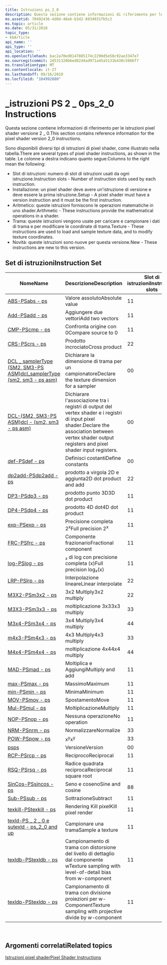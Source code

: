 ```yaml
---
title: Istruzioni ps_2_0
description: Questa sezione contiene informazioni di riferimento per le istruzioni pixel shader versione 2 \_ 0.
ms.assetid: 70492436-4d0d-48e6-b3d2-8934931fb5c2
ms.topic: article
ms.date: 05/31/2018
topic_type:
- kbArticle
api_name: ''
api_type: ''
api_location: ''
ms.openlocfilehash: bac2a70ed0147885174c2290d5e58c92ae3347e7
ms.sourcegitcommit: 2d531328b6ed82d4ad971a45a5131b430c5866f7
ms.translationtype: MT
ms.contentlocale: it-IT
ms.lasthandoff: 09/16/2019
ms.locfileid: "104992880"
---
```

# <a name="ps_2_0-instructions"></a><span data-ttu-id="85a14-103">\_istruzioni PS 2 \_ 0</span><span class="sxs-lookup"><span data-stu-id="85a14-103">ps\_2\_0 Instructions</span></span>

<span data-ttu-id="85a14-104">Questa sezione contiene informazioni di riferimento per le istruzioni pixel shader versione 2 \_ 0.</span><span class="sxs-lookup"><span data-stu-id="85a14-104">This section contains reference information for the pixel shader version 2\_0 instructions.</span></span>

<span data-ttu-id="85a14-105">Sono disponibili diversi tipi di istruzioni di pixel shader, come illustrato nella tabella.</span><span class="sxs-lookup"><span data-stu-id="85a14-105">There are several types of pixel shader instructions, as shown in the table.</span></span> <span data-ttu-id="85a14-106">Le colonne a destra indicano quanto segue:</span><span class="sxs-lookup"><span data-stu-id="85a14-106">Columns to the right mean the following:</span></span>

-   <span data-ttu-id="85a14-107">Slot di istruzioni: numero di slot di istruzioni usati da ogni istruzione.</span><span class="sxs-lookup"><span data-stu-id="85a14-107">Instruction slots - Number of instruction slots used by each instruction.</span></span>
-   <span data-ttu-id="85a14-108">Installazione: un pixel shader deve avere un'istruzione di versione e deve essere la prima istruzione.</span><span class="sxs-lookup"><span data-stu-id="85a14-108">Setup - A pixel shader must have a version instruction and it must be the first instruction.</span></span>
-   <span data-ttu-id="85a14-109">Aritmetico: queste istruzioni forniscono le operazioni matematiche in uno shader.</span><span class="sxs-lookup"><span data-stu-id="85a14-109">Arithmetic - These instructions provide the mathematical operations in a shader.</span></span>
-   <span data-ttu-id="85a14-110">Trama: queste istruzioni vengono usate per caricare e campionare i dati di trama e per modificare le coordinate di trama.</span><span class="sxs-lookup"><span data-stu-id="85a14-110">Texture - These instructions are used to load and sample texture data, and to modify texture coordinates.</span></span>
-   <span data-ttu-id="85a14-111">Novità: queste istruzioni sono nuove per questa versione.</span><span class="sxs-lookup"><span data-stu-id="85a14-111">New - These instructions are new to this version.</span></span>

## <a name="instruction-set"></a><span data-ttu-id="85a14-112">Set di istruzioni</span><span class="sxs-lookup"><span data-stu-id="85a14-112">Instruction Set</span></span>



| <span data-ttu-id="85a14-113">Nome</span><span class="sxs-lookup"><span data-stu-id="85a14-113">Name</span></span>                                                             | <span data-ttu-id="85a14-114">Descrizione</span><span class="sxs-lookup"><span data-stu-id="85a14-114">Description</span></span>                                                                                      | <span data-ttu-id="85a14-115">Slot di istruzioni</span><span class="sxs-lookup"><span data-stu-id="85a14-115">Instruction slots</span></span> | <span data-ttu-id="85a14-116">Configurazione</span><span class="sxs-lookup"><span data-stu-id="85a14-116">Setup</span></span> | <span data-ttu-id="85a14-117">Aritmetico</span><span class="sxs-lookup"><span data-stu-id="85a14-117">Arithmetic</span></span> | <span data-ttu-id="85a14-118">Trama</span><span class="sxs-lookup"><span data-stu-id="85a14-118">Texture</span></span> | <span data-ttu-id="85a14-119">Nuova</span><span class="sxs-lookup"><span data-stu-id="85a14-119">New</span></span> |
|------------------------------------------------------------------|--------------------------------------------------------------------------------------------------|-------------------|-------|------------|---------|-----|
| [<span data-ttu-id="85a14-120">ABS-PS</span><span class="sxs-lookup"><span data-stu-id="85a14-120">abs - ps</span></span>](abs---ps.md)                                         | <span data-ttu-id="85a14-121">Valore assoluto</span><span class="sxs-lookup"><span data-stu-id="85a14-121">Absolute value</span></span>                                                                                   | <span data-ttu-id="85a14-122">1</span><span class="sxs-lookup"><span data-stu-id="85a14-122">1</span></span>                 |       | <span data-ttu-id="85a14-123">x</span><span class="sxs-lookup"><span data-stu-id="85a14-123">x</span></span>          |         | <span data-ttu-id="85a14-124">x</span><span class="sxs-lookup"><span data-stu-id="85a14-124">x</span></span>   |
| [<span data-ttu-id="85a14-125">Add-PS</span><span class="sxs-lookup"><span data-stu-id="85a14-125">add - ps</span></span>](add---ps.md)                                         | <span data-ttu-id="85a14-126">Aggiungere due vettori</span><span class="sxs-lookup"><span data-stu-id="85a14-126">Add two vectors</span></span>                                                                                  | <span data-ttu-id="85a14-127">1</span><span class="sxs-lookup"><span data-stu-id="85a14-127">1</span></span>                 |       | <span data-ttu-id="85a14-128">x</span><span class="sxs-lookup"><span data-stu-id="85a14-128">x</span></span>          |         |     |
| [<span data-ttu-id="85a14-129">CMP-PS</span><span class="sxs-lookup"><span data-stu-id="85a14-129">cmp - ps</span></span>](cmp---ps.md)                                         | <span data-ttu-id="85a14-130">Confronta origine con 0</span><span class="sxs-lookup"><span data-stu-id="85a14-130">Compare source to 0</span></span>                                                                              | <span data-ttu-id="85a14-131">1</span><span class="sxs-lookup"><span data-stu-id="85a14-131">1</span></span>                 |       | <span data-ttu-id="85a14-132">x</span><span class="sxs-lookup"><span data-stu-id="85a14-132">x</span></span>          |         |     |
| [<span data-ttu-id="85a14-133">CRS-PS</span><span class="sxs-lookup"><span data-stu-id="85a14-133">crs - ps</span></span>](crs---ps.md)                                         | <span data-ttu-id="85a14-134">Prodotto incrociato</span><span class="sxs-lookup"><span data-stu-id="85a14-134">Cross product</span></span>                                                                                    | <span data-ttu-id="85a14-135">2</span><span class="sxs-lookup"><span data-stu-id="85a14-135">2</span></span>                 |       | <span data-ttu-id="85a14-136">x</span><span class="sxs-lookup"><span data-stu-id="85a14-136">x</span></span>          |         | <span data-ttu-id="85a14-137">x</span><span class="sxs-lookup"><span data-stu-id="85a14-137">x</span></span>   |
| [<span data-ttu-id="85a14-138">DCL \_ samplerType (SM2, SM3-PS ASM)</span><span class="sxs-lookup"><span data-stu-id="85a14-138">dcl\_samplerType (sm2, sm3 - ps asm)</span></span>](dcl-samplertype---ps.md) | <span data-ttu-id="85a14-139">Dichiarare la dimensione di trama per un campionatore</span><span class="sxs-lookup"><span data-stu-id="85a14-139">Declare the texture dimension for a sampler</span></span>                                                      | <span data-ttu-id="85a14-140">0</span><span class="sxs-lookup"><span data-stu-id="85a14-140">0</span></span>                 | <span data-ttu-id="85a14-141">x</span><span class="sxs-lookup"><span data-stu-id="85a14-141">x</span></span>     |            |         | <span data-ttu-id="85a14-142">x</span><span class="sxs-lookup"><span data-stu-id="85a14-142">x</span></span>   |
| [<span data-ttu-id="85a14-143">DCL-(SM2, SM3-PS ASM)</span><span class="sxs-lookup"><span data-stu-id="85a14-143">dcl - (sm2, sm3 - ps asm)</span></span>](dcl---ps.md)                        | <span data-ttu-id="85a14-144">Dichiarare l'associazione tra i registri di output del vertex shader e i registri di input pixel shader.</span><span class="sxs-lookup"><span data-stu-id="85a14-144">Declare the association between vertex shader output registers and pixel shader input registers.</span></span> | <span data-ttu-id="85a14-145">0</span><span class="sxs-lookup"><span data-stu-id="85a14-145">0</span></span>                 | <span data-ttu-id="85a14-146">x</span><span class="sxs-lookup"><span data-stu-id="85a14-146">x</span></span>     |            |         | <span data-ttu-id="85a14-147">x</span><span class="sxs-lookup"><span data-stu-id="85a14-147">x</span></span>   |
| [<span data-ttu-id="85a14-148">def-PS</span><span class="sxs-lookup"><span data-stu-id="85a14-148">def - ps</span></span>](def---ps.md)                                         | <span data-ttu-id="85a14-149">Definisci costanti</span><span class="sxs-lookup"><span data-stu-id="85a14-149">Define constants</span></span>                                                                                 | <span data-ttu-id="85a14-150">0</span><span class="sxs-lookup"><span data-stu-id="85a14-150">0</span></span>                 | <span data-ttu-id="85a14-151">x</span><span class="sxs-lookup"><span data-stu-id="85a14-151">x</span></span>     |            |         |     |
| [<span data-ttu-id="85a14-152">dp2add-PS</span><span class="sxs-lookup"><span data-stu-id="85a14-152">dp2add - ps</span></span>](dp2add---ps.md)                                   | <span data-ttu-id="85a14-153">prodotto a virgola 2D e aggiunta</span><span class="sxs-lookup"><span data-stu-id="85a14-153">2D dot product and add</span></span>                                                                           | <span data-ttu-id="85a14-154">2</span><span class="sxs-lookup"><span data-stu-id="85a14-154">2</span></span>                 |       | <span data-ttu-id="85a14-155">x</span><span class="sxs-lookup"><span data-stu-id="85a14-155">x</span></span>          |         | <span data-ttu-id="85a14-156">x</span><span class="sxs-lookup"><span data-stu-id="85a14-156">x</span></span>   |
| [<span data-ttu-id="85a14-157">DP3-PS</span><span class="sxs-lookup"><span data-stu-id="85a14-157">dp3 - ps</span></span>](dp3---ps.md)                                         | <span data-ttu-id="85a14-158">prodotto punto 3D</span><span class="sxs-lookup"><span data-stu-id="85a14-158">3D dot product</span></span>                                                                                   | <span data-ttu-id="85a14-159">1</span><span class="sxs-lookup"><span data-stu-id="85a14-159">1</span></span>                 |       | <span data-ttu-id="85a14-160">x</span><span class="sxs-lookup"><span data-stu-id="85a14-160">x</span></span>          |         |     |
| [<span data-ttu-id="85a14-161">DP4-PS</span><span class="sxs-lookup"><span data-stu-id="85a14-161">dp4 - ps</span></span>](dp4---ps.md)                                         | <span data-ttu-id="85a14-162">prodotto 4D dot</span><span class="sxs-lookup"><span data-stu-id="85a14-162">4D dot product</span></span>                                                                                   | <span data-ttu-id="85a14-163">1</span><span class="sxs-lookup"><span data-stu-id="85a14-163">1</span></span>                 |       | <span data-ttu-id="85a14-164">x</span><span class="sxs-lookup"><span data-stu-id="85a14-164">x</span></span>          |         |     |
| [<span data-ttu-id="85a14-165">exp-PS</span><span class="sxs-lookup"><span data-stu-id="85a14-165">exp - ps</span></span>](exp---ps.md)                                         | <span data-ttu-id="85a14-166">Precisione completa 2<sup>x</sup></span><span class="sxs-lookup"><span data-stu-id="85a14-166">Full precision 2<sup>x</sup></span></span>                                                                     | <span data-ttu-id="85a14-167">1</span><span class="sxs-lookup"><span data-stu-id="85a14-167">1</span></span>                 |       | <span data-ttu-id="85a14-168">x</span><span class="sxs-lookup"><span data-stu-id="85a14-168">x</span></span>          |         | <span data-ttu-id="85a14-169">x</span><span class="sxs-lookup"><span data-stu-id="85a14-169">x</span></span>   |
| [<span data-ttu-id="85a14-170">FRC-PS</span><span class="sxs-lookup"><span data-stu-id="85a14-170">frc - ps</span></span>](frc---ps.md)                                         | <span data-ttu-id="85a14-171">Componente frazionario</span><span class="sxs-lookup"><span data-stu-id="85a14-171">Fractional component</span></span>                                                                             | <span data-ttu-id="85a14-172">1</span><span class="sxs-lookup"><span data-stu-id="85a14-172">1</span></span>                 |       | <span data-ttu-id="85a14-173">x</span><span class="sxs-lookup"><span data-stu-id="85a14-173">x</span></span>          |         | <span data-ttu-id="85a14-174">x</span><span class="sxs-lookup"><span data-stu-id="85a14-174">x</span></span>   |
| [<span data-ttu-id="85a14-175">log-PS</span><span class="sxs-lookup"><span data-stu-id="85a14-175">log - ps</span></span>](log---ps.md)                                         | <span data-ttu-id="85a14-176">₂ di log con precisione completa (x)</span><span class="sxs-lookup"><span data-stu-id="85a14-176">Full precision log₂(x)</span></span>                                                                           | <span data-ttu-id="85a14-177">1</span><span class="sxs-lookup"><span data-stu-id="85a14-177">1</span></span>                 |       | <span data-ttu-id="85a14-178">x</span><span class="sxs-lookup"><span data-stu-id="85a14-178">x</span></span>          |         | <span data-ttu-id="85a14-179">x</span><span class="sxs-lookup"><span data-stu-id="85a14-179">x</span></span>   |
| [<span data-ttu-id="85a14-180">LRP-PS</span><span class="sxs-lookup"><span data-stu-id="85a14-180">lrp - ps</span></span>](lrp---ps.md)                                         | <span data-ttu-id="85a14-181">Interpolazione lineare</span><span class="sxs-lookup"><span data-stu-id="85a14-181">Linear interpolate</span></span>                                                                               | <span data-ttu-id="85a14-182">2</span><span class="sxs-lookup"><span data-stu-id="85a14-182">2</span></span>                 |       | <span data-ttu-id="85a14-183">x</span><span class="sxs-lookup"><span data-stu-id="85a14-183">x</span></span>          |         |     |
| [<span data-ttu-id="85a14-184">M3X2-PS</span><span class="sxs-lookup"><span data-stu-id="85a14-184">m3x2 - ps</span></span>](m3x2---ps.md)                                       | <span data-ttu-id="85a14-185">3x2 Multiply</span><span class="sxs-lookup"><span data-stu-id="85a14-185">3x2 multiply</span></span>                                                                                     | <span data-ttu-id="85a14-186">2</span><span class="sxs-lookup"><span data-stu-id="85a14-186">2</span></span>                 |       | <span data-ttu-id="85a14-187">x</span><span class="sxs-lookup"><span data-stu-id="85a14-187">x</span></span>          |         | <span data-ttu-id="85a14-188">x</span><span class="sxs-lookup"><span data-stu-id="85a14-188">x</span></span>   |
| [<span data-ttu-id="85a14-189">M3X3-PS</span><span class="sxs-lookup"><span data-stu-id="85a14-189">m3x3 - ps</span></span>](m3x3---ps.md)                                       | <span data-ttu-id="85a14-190">moltiplicazione 3x3</span><span class="sxs-lookup"><span data-stu-id="85a14-190">3x3 multiply</span></span>                                                                                     | <span data-ttu-id="85a14-191">3</span><span class="sxs-lookup"><span data-stu-id="85a14-191">3</span></span>                 |       | <span data-ttu-id="85a14-192">x</span><span class="sxs-lookup"><span data-stu-id="85a14-192">x</span></span>          |         | <span data-ttu-id="85a14-193">x</span><span class="sxs-lookup"><span data-stu-id="85a14-193">x</span></span>   |
| [<span data-ttu-id="85a14-194">M3x4-PS</span><span class="sxs-lookup"><span data-stu-id="85a14-194">m3x4 - ps</span></span>](m3x4---ps.md)                                       | <span data-ttu-id="85a14-195">3x4 Multiply</span><span class="sxs-lookup"><span data-stu-id="85a14-195">3x4 multiply</span></span>                                                                                     | <span data-ttu-id="85a14-196">4</span><span class="sxs-lookup"><span data-stu-id="85a14-196">4</span></span>                 |       | <span data-ttu-id="85a14-197">x</span><span class="sxs-lookup"><span data-stu-id="85a14-197">x</span></span>          |         | <span data-ttu-id="85a14-198">x</span><span class="sxs-lookup"><span data-stu-id="85a14-198">x</span></span>   |
| [<span data-ttu-id="85a14-199">m4x3-PS</span><span class="sxs-lookup"><span data-stu-id="85a14-199">m4x3 - ps</span></span>](m4x3---ps.md)                                       | <span data-ttu-id="85a14-200">4x3 Multiply</span><span class="sxs-lookup"><span data-stu-id="85a14-200">4x3 multiply</span></span>                                                                                     | <span data-ttu-id="85a14-201">3</span><span class="sxs-lookup"><span data-stu-id="85a14-201">3</span></span>                 |       | <span data-ttu-id="85a14-202">x</span><span class="sxs-lookup"><span data-stu-id="85a14-202">x</span></span>          |         | <span data-ttu-id="85a14-203">x</span><span class="sxs-lookup"><span data-stu-id="85a14-203">x</span></span>   |
| [<span data-ttu-id="85a14-204">M4x4-PS</span><span class="sxs-lookup"><span data-stu-id="85a14-204">m4x4 - ps</span></span>](m4x4---ps.md)                                       | <span data-ttu-id="85a14-205">moltiplicazione 4x4</span><span class="sxs-lookup"><span data-stu-id="85a14-205">4x4 multiply</span></span>                                                                                     | <span data-ttu-id="85a14-206">4</span><span class="sxs-lookup"><span data-stu-id="85a14-206">4</span></span>                 |       | <span data-ttu-id="85a14-207">x</span><span class="sxs-lookup"><span data-stu-id="85a14-207">x</span></span>          |         | <span data-ttu-id="85a14-208">x</span><span class="sxs-lookup"><span data-stu-id="85a14-208">x</span></span>   |
| [<span data-ttu-id="85a14-209">MAD-PS</span><span class="sxs-lookup"><span data-stu-id="85a14-209">mad - ps</span></span>](mad---ps.md)                                         | <span data-ttu-id="85a14-210">Moltiplica e Aggiungi</span><span class="sxs-lookup"><span data-stu-id="85a14-210">Multiply and add</span></span>                                                                                 | <span data-ttu-id="85a14-211">1</span><span class="sxs-lookup"><span data-stu-id="85a14-211">1</span></span>                 |       | <span data-ttu-id="85a14-212">x</span><span class="sxs-lookup"><span data-stu-id="85a14-212">x</span></span>          |         |     |
| [<span data-ttu-id="85a14-213">max-PS</span><span class="sxs-lookup"><span data-stu-id="85a14-213">max - ps</span></span>](max---ps.md)                                         | <span data-ttu-id="85a14-214">Massimo</span><span class="sxs-lookup"><span data-stu-id="85a14-214">Maximum</span></span>                                                                                          | <span data-ttu-id="85a14-215">1</span><span class="sxs-lookup"><span data-stu-id="85a14-215">1</span></span>                 |       | <span data-ttu-id="85a14-216">x</span><span class="sxs-lookup"><span data-stu-id="85a14-216">x</span></span>          |         | <span data-ttu-id="85a14-217">x</span><span class="sxs-lookup"><span data-stu-id="85a14-217">x</span></span>   |
| [<span data-ttu-id="85a14-218">min-PS</span><span class="sxs-lookup"><span data-stu-id="85a14-218">min - ps</span></span>](min---ps.md)                                         | <span data-ttu-id="85a14-219">Minima</span><span class="sxs-lookup"><span data-stu-id="85a14-219">Minimum</span></span>                                                                                          | <span data-ttu-id="85a14-220">1</span><span class="sxs-lookup"><span data-stu-id="85a14-220">1</span></span>                 |       | <span data-ttu-id="85a14-221">x</span><span class="sxs-lookup"><span data-stu-id="85a14-221">x</span></span>          |         | <span data-ttu-id="85a14-222">x</span><span class="sxs-lookup"><span data-stu-id="85a14-222">x</span></span>   |
| [<span data-ttu-id="85a14-223">MOV-PS</span><span class="sxs-lookup"><span data-stu-id="85a14-223">mov - ps</span></span>](mov---ps.md)                                         | <span data-ttu-id="85a14-224">Spostamento</span><span class="sxs-lookup"><span data-stu-id="85a14-224">Move</span></span>                                                                                             | <span data-ttu-id="85a14-225">1</span><span class="sxs-lookup"><span data-stu-id="85a14-225">1</span></span>                 |       | <span data-ttu-id="85a14-226">x</span><span class="sxs-lookup"><span data-stu-id="85a14-226">x</span></span>          |         |     |
| [<span data-ttu-id="85a14-227">Mul-PS</span><span class="sxs-lookup"><span data-stu-id="85a14-227">mul - ps</span></span>](mul---ps.md)                                         | <span data-ttu-id="85a14-228">Moltiplicazione</span><span class="sxs-lookup"><span data-stu-id="85a14-228">Multiply</span></span>                                                                                         | <span data-ttu-id="85a14-229">1</span><span class="sxs-lookup"><span data-stu-id="85a14-229">1</span></span>                 |       | <span data-ttu-id="85a14-230">x</span><span class="sxs-lookup"><span data-stu-id="85a14-230">x</span></span>          |         |     |
| [<span data-ttu-id="85a14-231">NOP-PS</span><span class="sxs-lookup"><span data-stu-id="85a14-231">nop - ps</span></span>](nop---ps.md)                                         | <span data-ttu-id="85a14-232">Nessuna operazione</span><span class="sxs-lookup"><span data-stu-id="85a14-232">No operation</span></span>                                                                                     | <span data-ttu-id="85a14-233">1</span><span class="sxs-lookup"><span data-stu-id="85a14-233">1</span></span>                 |       | <span data-ttu-id="85a14-234">x</span><span class="sxs-lookup"><span data-stu-id="85a14-234">x</span></span>          |         |     |
| [<span data-ttu-id="85a14-235">NRM-PS</span><span class="sxs-lookup"><span data-stu-id="85a14-235">nrm - ps</span></span>](nrm---ps.md)                                         | <span data-ttu-id="85a14-236">Normalizzare</span><span class="sxs-lookup"><span data-stu-id="85a14-236">Normalize</span></span>                                                                                        | <span data-ttu-id="85a14-237">3</span><span class="sxs-lookup"><span data-stu-id="85a14-237">3</span></span>                 |       | <span data-ttu-id="85a14-238">x</span><span class="sxs-lookup"><span data-stu-id="85a14-238">x</span></span>          |         | <span data-ttu-id="85a14-239">x</span><span class="sxs-lookup"><span data-stu-id="85a14-239">x</span></span>   |
| [<span data-ttu-id="85a14-240">POW-PS</span><span class="sxs-lookup"><span data-stu-id="85a14-240">pow - ps</span></span>](pow---ps.md)                                         | <span data-ttu-id="85a14-241">x<sup>y</sup></span><span class="sxs-lookup"><span data-stu-id="85a14-241">x<sup>y</sup></span></span>                                                                                    | <span data-ttu-id="85a14-242">3</span><span class="sxs-lookup"><span data-stu-id="85a14-242">3</span></span>                 |       | <span data-ttu-id="85a14-243">x</span><span class="sxs-lookup"><span data-stu-id="85a14-243">x</span></span>          |         | <span data-ttu-id="85a14-244">x</span><span class="sxs-lookup"><span data-stu-id="85a14-244">x</span></span>   |
| [<span data-ttu-id="85a14-245">ps</span><span class="sxs-lookup"><span data-stu-id="85a14-245">ps</span></span>](ps---ps.md)                                                | <span data-ttu-id="85a14-246">Versione</span><span class="sxs-lookup"><span data-stu-id="85a14-246">Version</span></span>                                                                                          | <span data-ttu-id="85a14-247">0</span><span class="sxs-lookup"><span data-stu-id="85a14-247">0</span></span>                 | <span data-ttu-id="85a14-248">x</span><span class="sxs-lookup"><span data-stu-id="85a14-248">x</span></span>     |            |         |     |
| [<span data-ttu-id="85a14-249">RCP-PS</span><span class="sxs-lookup"><span data-stu-id="85a14-249">rcp - ps</span></span>](rcp---ps.md)                                         | <span data-ttu-id="85a14-250">Reciproco</span><span class="sxs-lookup"><span data-stu-id="85a14-250">Reciprocal</span></span>                                                                                       | <span data-ttu-id="85a14-251">1</span><span class="sxs-lookup"><span data-stu-id="85a14-251">1</span></span>                 |       | <span data-ttu-id="85a14-252">x</span><span class="sxs-lookup"><span data-stu-id="85a14-252">x</span></span>          |         | <span data-ttu-id="85a14-253">x</span><span class="sxs-lookup"><span data-stu-id="85a14-253">x</span></span>   |
| [<span data-ttu-id="85a14-254">RSQ-PS</span><span class="sxs-lookup"><span data-stu-id="85a14-254">rsq - ps</span></span>](rsq---ps.md)                                         | <span data-ttu-id="85a14-255">Radice quadrata reciproca</span><span class="sxs-lookup"><span data-stu-id="85a14-255">Reciprocal square root</span></span>                                                                           | <span data-ttu-id="85a14-256">1</span><span class="sxs-lookup"><span data-stu-id="85a14-256">1</span></span>                 |       | <span data-ttu-id="85a14-257">x</span><span class="sxs-lookup"><span data-stu-id="85a14-257">x</span></span>          |         | <span data-ttu-id="85a14-258">x</span><span class="sxs-lookup"><span data-stu-id="85a14-258">x</span></span>   |
| [<span data-ttu-id="85a14-259">SinCos-PS</span><span class="sxs-lookup"><span data-stu-id="85a14-259">sincos - ps</span></span>](sincos---ps.md)                                   | <span data-ttu-id="85a14-260">Seno e coseno</span><span class="sxs-lookup"><span data-stu-id="85a14-260">Sine and cosine</span></span>                                                                                  | <span data-ttu-id="85a14-261">8</span><span class="sxs-lookup"><span data-stu-id="85a14-261">8</span></span>                 |       | <span data-ttu-id="85a14-262">x</span><span class="sxs-lookup"><span data-stu-id="85a14-262">x</span></span>          |         | <span data-ttu-id="85a14-263">x</span><span class="sxs-lookup"><span data-stu-id="85a14-263">x</span></span>   |
| [<span data-ttu-id="85a14-264">Sub-PS</span><span class="sxs-lookup"><span data-stu-id="85a14-264">sub - ps</span></span>](sub---ps.md)                                         | <span data-ttu-id="85a14-265">Sottrazione</span><span class="sxs-lookup"><span data-stu-id="85a14-265">Subtract</span></span>                                                                                         | <span data-ttu-id="85a14-266">1</span><span class="sxs-lookup"><span data-stu-id="85a14-266">1</span></span>                 |       | <span data-ttu-id="85a14-267">x</span><span class="sxs-lookup"><span data-stu-id="85a14-267">x</span></span>          |         |     |
| [<span data-ttu-id="85a14-268">texkill-PS</span><span class="sxs-lookup"><span data-stu-id="85a14-268">texkill - ps</span></span>](texkill---ps.md)                                 | <span data-ttu-id="85a14-269">Rendering Kill pixel</span><span class="sxs-lookup"><span data-stu-id="85a14-269">Kill pixel render</span></span>                                                                                | <span data-ttu-id="85a14-270">1</span><span class="sxs-lookup"><span data-stu-id="85a14-270">1</span></span>                 |       |            | <span data-ttu-id="85a14-271">x</span><span class="sxs-lookup"><span data-stu-id="85a14-271">x</span></span>       |     |
| [<span data-ttu-id="85a14-272">texld-PS \_ 2 \_ 0 e su</span><span class="sxs-lookup"><span data-stu-id="85a14-272">texld - ps\_2\_0 and up</span></span>](texld---ps-2-0.md)                    | <span data-ttu-id="85a14-273">Campionare una trama</span><span class="sxs-lookup"><span data-stu-id="85a14-273">Sample a texture</span></span>                                                                                 | <span data-ttu-id="85a14-274">1</span><span class="sxs-lookup"><span data-stu-id="85a14-274">1</span></span>                 |       |            | <span data-ttu-id="85a14-275">x</span><span class="sxs-lookup"><span data-stu-id="85a14-275">x</span></span>       | <span data-ttu-id="85a14-276">x</span><span class="sxs-lookup"><span data-stu-id="85a14-276">x</span></span>   |
| [<span data-ttu-id="85a14-277">texldb-PS</span><span class="sxs-lookup"><span data-stu-id="85a14-277">texldb - ps</span></span>](texldb---ps.md)                                   | <span data-ttu-id="85a14-278">Campionamento di trama con distorsione del livello di dettaglio dal componente w</span><span class="sxs-lookup"><span data-stu-id="85a14-278">Texture sampling with level-of-detail bias from w-component</span></span>                                      | <span data-ttu-id="85a14-279">1</span><span class="sxs-lookup"><span data-stu-id="85a14-279">1</span></span>                 |       |            | <span data-ttu-id="85a14-280">x</span><span class="sxs-lookup"><span data-stu-id="85a14-280">x</span></span>       | <span data-ttu-id="85a14-281">x</span><span class="sxs-lookup"><span data-stu-id="85a14-281">x</span></span>   |
| [<span data-ttu-id="85a14-282">texldp-PS</span><span class="sxs-lookup"><span data-stu-id="85a14-282">texldp - ps</span></span>](texldp---ps.md)                                   | <span data-ttu-id="85a14-283">Campionamento di trama con divisione proiezioni per w-Component</span><span class="sxs-lookup"><span data-stu-id="85a14-283">Texture sampling with projective divide by w-component</span></span>                                           | <span data-ttu-id="85a14-284">1</span><span class="sxs-lookup"><span data-stu-id="85a14-284">1</span></span>                 |       |            | <span data-ttu-id="85a14-285">x</span><span class="sxs-lookup"><span data-stu-id="85a14-285">x</span></span>       | <span data-ttu-id="85a14-286">x</span><span class="sxs-lookup"><span data-stu-id="85a14-286">x</span></span>   |



 

## <a name="related-topics"></a><span data-ttu-id="85a14-287">Argomenti correlati</span><span class="sxs-lookup"><span data-stu-id="85a14-287">Related topics</span></span>

<dl> <dt>

[<span data-ttu-id="85a14-288">Istruzioni pixel shader</span><span class="sxs-lookup"><span data-stu-id="85a14-288">Pixel Shader Instructions</span></span>](dx9-graphics-reference-asm-ps-instructions.md)
</dt> </dl>

 

 




